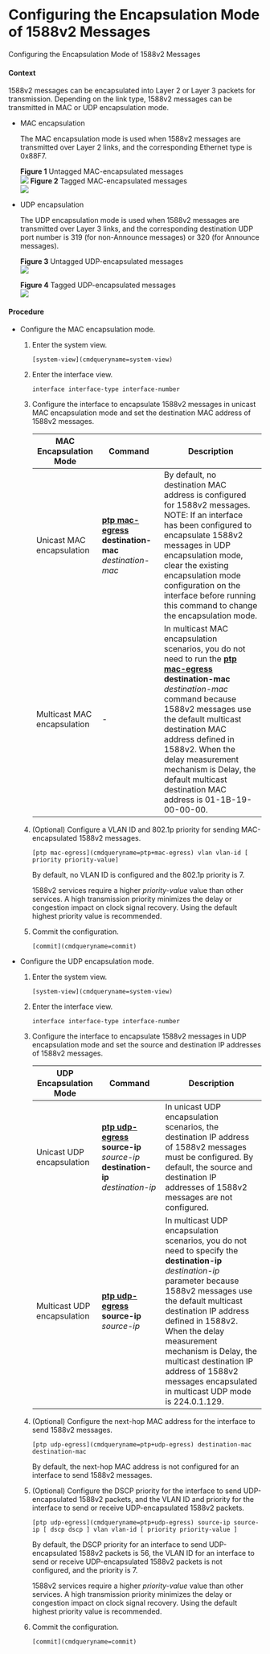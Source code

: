 Configuring the Encapsulation Mode of 1588v2 Messages
=====================================================

Configuring the Encapsulation Mode of 1588v2 Messages

#### Context

1588v2 messages can be encapsulated into Layer 2 or Layer 3 packets for transmission. Depending on the link type, 1588v2 messages can be transmitted in MAC or UDP encapsulation mode.

* MAC encapsulation
  
  The MAC encapsulation mode is used when 1588v2 messages are transmitted over Layer 2 links, and the corresponding Ethernet type is 0x88F7.
  
  **Figure 1** Untagged MAC-encapsulated messages  
  ![](figure/en-us_image_0000001563759313.png)
  **Figure 2** Tagged MAC-encapsulated messages  
  ![](figure/en-us_image_0000001563878937.png)
* UDP encapsulation
  
  The UDP encapsulation mode is used when 1588v2 messages are transmitted over Layer 3 links, and the corresponding destination UDP port number is 319 (for non-Announce messages) or 320 (for Announce messages).
  
  **Figure 3** Untagged UDP-encapsulated messages  
  ![](figure/en-us_image_0000001513158962.png)  
  
  **Figure 4** Tagged UDP-encapsulated messages  
  ![](figure/en-us_image_0000001563999225.png)

#### Procedure

* Configure the MAC encapsulation mode.
  1. Enter the system view.
     
     
     ```
     [system-view](cmdqueryname=system-view)
     ```
  2. Enter the interface view.
     
     
     ```
     interface interface-type interface-number
     ```
  3. Configure the interface to encapsulate 1588v2 messages in unicast MAC encapsulation mode and set the destination MAC address of 1588v2 messages.
     
     
     
     | MAC Encapsulation Mode | Command | Description |
     | --- | --- | --- |
     | Unicast MAC encapsulation | [**ptp mac-egress**](cmdqueryname=ptp+mac-egress) **destination-mac** *destination-mac* | By default, no destination MAC address is configured for 1588v2 messages.  NOTE:  If an interface has been configured to encapsulate 1588v2 messages in UDP encapsulation mode, clear the existing encapsulation mode configuration on the interface before running this command to change the encapsulation mode. |
     | Multicast MAC encapsulation | - | In multicast MAC encapsulation scenarios, you do not need to run the [**ptp mac-egress**](cmdqueryname=ptp+mac-egress) **destination-mac** *destination-mac* command because 1588v2 messages use the default multicast destination MAC address defined in 1588v2.  When the delay measurement mechanism is Delay, the default multicast destination MAC address is 01-1B-19-00-00-00. |
  4. (Optional) Configure a VLAN ID and 802.1p priority for sending MAC-encapsulated 1588v2 messages.
     
     
     ```
     [ptp mac-egress](cmdqueryname=ptp+mac-egress) vlan vlan-id [ priority priority-value]
     ```
     
     By default, no VLAN ID is configured and the 802.1p priority is 7.
     
     1588v2 services require a higher *priority-value* value than other services. A high transmission priority minimizes the delay or congestion impact on clock signal recovery. Using the default highest priority value is recommended.
  5. Commit the configuration.
     
     
     ```
     [commit](cmdqueryname=commit)
     ```
* Configure the UDP encapsulation mode.
  1. Enter the system view.
     
     
     ```
     [system-view](cmdqueryname=system-view)
     ```
  2. Enter the interface view.
     
     
     ```
     interface interface-type interface-number
     ```
  3. Configure the interface to encapsulate 1588v2 messages in UDP encapsulation mode and set the source and destination IP addresses of 1588v2 messages.
     
     
     
     | UDP Encapsulation Mode | Command | Description |
     | --- | --- | --- |
     | Unicast UDP encapsulation | [**ptp udp-egress**](cmdqueryname=ptp+udp-egress) **source-ip** *source-ip* **destination-ip** *destination-ip* | In unicast UDP encapsulation scenarios, the destination IP address of 1588v2 messages must be configured.  By default, the source and destination IP addresses of 1588v2 messages are not configured. |
     | Multicast UDP encapsulation | [**ptp udp-egress**](cmdqueryname=ptp+udp-egress) **source-ip** *source-ip* | In multicast UDP encapsulation scenarios, you do not need to specify the **destination-ip** *destination-ip* parameter because 1588v2 messages use the default multicast destination IP address defined in 1588v2.  When the delay measurement mechanism is Delay, the multicast destination IP address of 1588v2 messages encapsulated in multicast UDP mode is 224.0.1.129. |
  4. (Optional) Configure the next-hop MAC address for the interface to send 1588v2 messages.
     
     
     ```
     [ptp udp-egress](cmdqueryname=ptp+udp-egress) destination-mac destination-mac
     ```
     
     By default, the next-hop MAC address is not configured for an interface to send 1588v2 messages.
  5. (Optional) Configure the DSCP priority for the interface to send UDP-encapsulated 1588v2 packets, and the VLAN ID and priority for the interface to send or receive UDP-encapsulated 1588v2 packets.
     
     
     ```
     [ptp udp-egress](cmdqueryname=ptp+udp-egress) source-ip source-ip [ dscp dscp ] vlan vlan-id [ priority priority-value ]
     ```
     
     By default, the DSCP priority for an interface to send UDP-encapsulated 1588v2 packets is 56, the VLAN ID for an interface to send or receive UDP-encapsulated 1588v2 packets is not configured, and the priority is 7.
     
     1588v2 services require a higher *priority-value* value than other services. A high transmission priority minimizes the delay or congestion impact on clock signal recovery. Using the default highest priority value is recommended.
  6. Commit the configuration.
     
     
     ```
     [commit](cmdqueryname=commit)
     ```